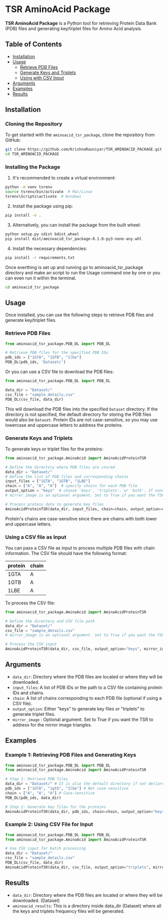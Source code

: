 # TSR AminoAcid Package

**TSR AminoAcid Package** is a Python tool for retrieving Protein Data Bank (PDB) files and generating key/triplet files for Amino Acid analysis.

## Table of Contents
- [Installation](#installation)
- [Usage](#usage)
  - [Retrieve PDB Files](#retrieve-pdb-files)
  - [Generate Keys and Triplets](#generate-keys-and-triplets)
  - [Using with CSV Input](#using-with-csv-input)
- [Arguments](#arguments)
- [Examples](#examples)
- [Results](#results)

## Installation

### Cloning the Repository

To get started with the `aminoacid_tsr_package`, clone the repository from GitHub:

```bash
git clone https://github.com/KrishnaRauniyar/TSR_AMINOACID_PACKAGE.git
cd TSR_AMINOACID_PACKAGE
```

### Installing the Package
1. It's recommended to create a virtual environment:

```bash
python -m venv tsrenv
source tsrenv/bin/activate  # Mac/Linux
tsrenv\Scripts\activate  # Windows
```

2. Install the package using pip:

```bash
pip install -e .
```

3. Alternatively, you can install the package from the built wheel:

```bash
python setup.py sdist bdist_wheel
pip install dist/aminoacid_tsr_package-0.1.0-py3-none-any.whl
```

4. Install the necessary dependencies:

```bash
pip install -r requirements.txt
```

Once everthing is set up and running go to aminoacid_tsr_package directory and make an script to run the Usage command one by one or you can even run it within the terminal.

```bash
cd aminoacid_tsr_package
```

## Usage
Once installed, you can use the following steps to retrieve PDB files and generate key/triplet files.
### Retrieve PDB Files

```python
from aminoacid_tsr_package.PDB_DL import PDB_DL

# Retrieve PDB files for the specified PDB IDs
pdb_ids = ["1GTA", "1GTB", "1lbe"]
PDB_DL(pdb_ids, 'Dataset/')
```
Or you can use a CSV file to download the PDB files:
```python
from aminoacid_tsr_package.PDB_DL import PDB_DL

data_dir = "Dataset/"
csv_file = "sample_details.csv"
PDB_DL(csv_file, data_dir)
```

This will download the PDB files into the specified `Dataset` directory. If the directory is not specified, the default directory for storing the PDB files would also be `Dataset`.
Protein IDs are not case-sensitive, so you may use lowercase and uppercase letters to address the proteins.

### Generate Keys and Triplets
To generate keys or triplet files for the proteins:

```python
from aminoacid_tsr_package.AminoAcid import AminoAcidProteinTSR

# Define the directory where PDB files are stored
data_dir = "Dataset/"
# Define the list of PDB files and corresponding chains
input_files = ["1GTA", "1GTB", "1LBE"]
chain = ["A", "A", "A"]  # specify chains for each PDB file
output_option = "keys"  # choose 'keys', 'triplets', or 'both'. If none, the function will generate both.
# mirror_image is an optional argument. Set to True if you want the TSR to address for the mirror image triangles.

# Process protein data to generate key files
AminoAcidProteinTSR(data_dir, input_files, chain=chain, output_option=output_option, mirror_image=True)
```
Protein's chains are case-sensitive since there are chains with both lower and uppercase letters.

### Using a CSV file as Input
You can pass a CSV file as input to process multiple PDB files with chain information. The CSV file should have the following format:

|protein         |chain        |
|----------------|-------------|
|1GTA            |A            |
|1GTB            |A            |
|1LBE            |A            |

To process the CSV file:

```python
from aminoacid_tsr_package.AminoAcid import AminoAcidProteinTSR

# Define the directory and CSV file path
data_dir = "Dataset/"
csv_file = "sample_details.csv"
# mirror_image is an optional argument. Set to True if you want the TSR to address for the mirror image triangles.

# Process the CSV input
AminoAcidProteinTSR(data_dir, csv_file, output_option="keys", mirror_image=True)
```

## Arguments
- `data_dir`: Directory where the PDB files are located or where they will be downloaded.
- `input_files`: A list of PDB IDs or the path to a CSV file containing protein IDs and chains.
- `chain`: A list of chains corresponding to each PDB file (optional if using a CSV file).
- `output_option`: Either "keys" to generate key files or "triplets" to generate triplet files.
- `mirror_image` : Optional argument. Set to True if you want the TSR to address for the mirror image triangles.

## Examples
### Example 1: Retrieving PDB Files and Generating Keys

```python
from aminoacid_tsr_package.PDB_DL import PDB_DL
from aminoacid_tsr_package.AminoAcid import AminoAcidProteinTSR

# Step 1: Retrieve PDB files
data_dir = "Dataset/" # It is also the default directory if not declared
pdb_ids = ["1GTA", "1gtb", "1lbe"] # Not case-sensitive
chain = ["A", "A", "A"] # Case-sensitive
PDB_DL(pdb_ids, data_dir)

# Step 2: Generate key files for the proteins
AminoAcidProteinTSR(data_dir, pdb_ids, chain=chain, output_option="keys", mirror_image=True) # Modify the output option as desired
```
### Example 2: Using CSV File for Input

```python
from aminoacid_tsr_package.PDB_DL import PDB_DL
from aminoacid_tsr_package.AminoAcid import AminoAcidProteinTSR

# Use CSV input for batch processing
data_dir = "Dataset/"
csv_file = "sample_details.csv"
PDB_DL(csv_file, data_dir)
AminoAcidProteinTSR(data_dir, csv_file, output_option="triplets", mirror_image=True)
```

## Results
- `data_dir`: Directory where the PDB files are located or where they will be downloaded. (Dataset)
- `aminoacid_results`: This is a directory inside data_dir (Dataset) where all the keys and triplets frequency files will be generated.